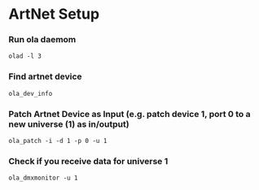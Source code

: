 # ArtNet Setup

### Run ola daemom
`olad -l 3`

### Find artnet device
`ola_dev_info`

### Patch Artnet Device as Input (e.g. patch device 1, port 0 to a new universe (1) as in/output)
`ola_patch -i -d 1 -p 0 -u 1`

### Check if you receive data for universe 1
`ola_dmxmonitor -u 1`